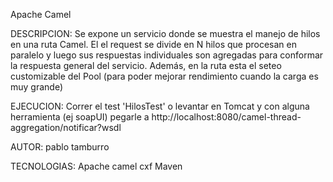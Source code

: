 
Apache Camel

DESCRIPCION: 
Se expone un servicio donde se muestra el manejo de hilos en una ruta Camel. El el request se divide en N hilos que procesan en paralelo y luego
sus respuestas individuales son agregadas para conformar la respuesta general del servicio. Además, en la ruta esta el seteo customizable del Pool 
(para poder mejorar rendimiento cuando la carga es muy grande) 

EJECUCION:
Correr el test 'HilosTest' o levantar en Tomcat y con alguna herramienta (ej soapUI) pegarle a http://localhost:8080/camel-thread-aggregation/notificar?wsdl 

AUTOR:
pablo tamburro

TECNOLOGIAS:
Apache camel
cxf
Maven
   
 
 
 